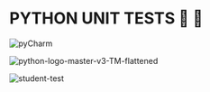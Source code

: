 # PYTHON UNIT TESTS 🐍 🧪

![pyCharm](https://github.com/Cappricornia/Python_Unit_Tests/assets/90700181/07468902-5f72-4839-b4c0-c9d4e10fedfe)


![python-logo-master-v3-TM-flattened](https://github.com/Cappricornia/Python_Unit_Tests/assets/90700181/24a68836-26d5-4c15-aad6-c57419ecbd68)


![student-test](https://github.com/Cappricornia/Python_Unit_Tests/assets/90700181/7f1ff009-a068-4322-bf4b-8daea9687905)
